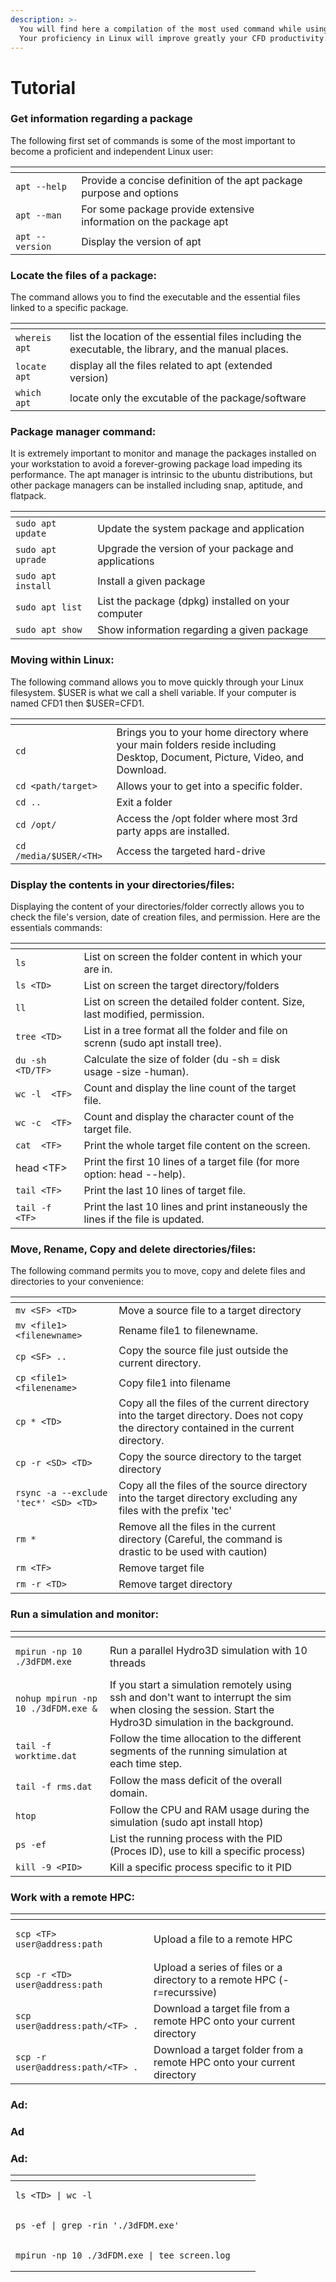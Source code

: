```yaml
---
description: >-
  You will find here a compilation of the most used command while using Hydro3D.
  Your proficiency in Linux will improve greatly your CFD productivity.
---
```


# Tutorial

### Get information regarding a package

The following first set of commands is some of the most important to become a proficient and independent Linux user:

<table data-header-hidden><thead><tr><th></th><th></th><th data-hidden></th></tr></thead><tbody><tr><td><code>apt --help</code></td><td>Provide a concise definition of the apt package purpose and options </td><td></td></tr><tr><td><code>apt --man</code></td><td>For some package provide extensive information on the package apt</td><td></td></tr><tr><td><code>apt --version</code></td><td>Display the version of apt</td><td></td></tr></tbody></table>

### Locate the files of a package:

The command allows you to find the executable and the essential files linked to a specific package.

<table data-header-hidden><thead><tr><th></th><th></th><th data-hidden></th></tr></thead><tbody><tr><td><code>whereis apt</code></td><td>list the location of the essential files including the executable, the library, and the manual places.</td><td></td></tr><tr><td><code>locate apt</code></td><td>display all the files related to apt (extended version)</td><td></td></tr><tr><td><code>which apt</code></td><td>locate only the excutable of the package/software</td><td></td></tr></tbody></table>

### Package manager command:

It is extremely important to monitor and manage the packages installed on your workstation to avoid a forever-growing package load impeding its performance. The apt manager is intrinsic to the ubuntu distributions, but other package managers can be installed including snap, aptitude, and flatpack.

<table data-header-hidden><thead><tr><th></th><th></th><th data-hidden></th></tr></thead><tbody><tr><td><code>sudo apt update</code></td><td>Update the system package and application</td><td></td></tr><tr><td><code>sudo apt uprade</code></td><td>Upgrade the version of your package and applications</td><td></td></tr><tr><td><code>sudo apt install</code></td><td>Install a given package</td><td></td></tr><tr><td><code>sudo apt list</code></td><td>List the package (dpkg) installed on your computer</td><td></td></tr><tr><td><code>sudo apt show</code></td><td>Show information regarding a given package</td><td></td></tr></tbody></table>

### Moving within Linux:

The following command allows you to move quickly through your Linux filesystem. $USER is what we call a shell variable. If your computer is named CFD1 then $USER=CFD1.&#x20;

<table data-header-hidden><thead><tr><th></th><th></th><th data-hidden></th></tr></thead><tbody><tr><td><code>cd</code> </td><td>Brings you to your home directory where your main folders reside including Desktop, Document, Picture, Video, and Download.</td><td></td></tr><tr><td><code>cd &#x3C;path/target></code></td><td>Allows your to get into a specific folder.</td><td></td></tr><tr><td><code>cd ..</code></td><td>Exit a folder </td><td></td></tr><tr><td><code>cd /opt/</code></td><td>Access the /opt folder where most 3rd party apps are installed.</td><td></td></tr><tr><td><code>cd /media/$USER/&#x3C;TH></code></td><td>Access the targeted hard-drive</td><td></td></tr></tbody></table>

### Display the contents in your directories/files:

Displaying the content of your directories/folder correctly allows you to check the file's version, date of creation files, and permission. Here are the essentials commands:

<table data-header-hidden><thead><tr><th></th><th></th><th data-hidden></th></tr></thead><tbody><tr><td><code>ls</code></td><td>List on screen the folder content in which your are in.</td><td></td></tr><tr><td><code>ls &#x3C;TD></code></td><td>List on screen the target directory/folders</td><td></td></tr><tr><td><code>ll</code> </td><td>List on screen the detailed folder content. Size, last modified, permission.</td><td></td></tr><tr><td><code>tree &#x3C;TD></code></td><td>List in a tree format all the folder and file on screnn (sudo apt install tree).</td><td></td></tr><tr><td><code>du -sh  &#x3C;TD/TF></code></td><td>Calculate the size of folder (du -sh = disk usage -size -human).</td><td></td></tr><tr><td><code>wc -l  &#x3C;TF></code></td><td>Count and display the line count of the target file.</td><td></td></tr><tr><td><code>wc -c  &#x3C;TF></code></td><td>Count and display the character count of the target file.</td><td></td></tr><tr><td><code>cat  &#x3C;TF></code></td><td>Print the whole target file content on the screen.</td><td></td></tr><tr><td>head &#x3C;TF></td><td>Print the first 10 lines of a target file (for more option: head --help).</td><td></td></tr><tr><td><code>tail &#x3C;TF></code> </td><td>Print the last 10 lines of target file.</td><td></td></tr><tr><td><code>tail -f &#x3C;TF></code></td><td>Print the last 10 lines and print instaneously the lines if the file is updated.</td><td></td></tr></tbody></table>

### Move, Rename, Copy and delete directories/files:

The following command permits you to move, copy and delete files and directories to your convenience:

<table data-header-hidden><thead><tr><th></th><th></th><th data-hidden></th></tr></thead><tbody><tr><td><code>mv &#x3C;SF> &#x3C;TD></code></td><td>Move a source file to a target directory</td><td></td></tr><tr><td><code>mv &#x3C;file1> &#x3C;filenewname></code></td><td>Rename file1 to filenewname.</td><td></td></tr><tr><td><code>cp &#x3C;SF> ..</code></td><td>Copy the source file just outside the current directory.</td><td></td></tr><tr><td><code>cp &#x3C;file1> &#x3C;filenename></code></td><td>Copy file1 into filename</td><td></td></tr><tr><td><code>cp * &#x3C;TD></code> </td><td>Copy all the files of the current directory into the target directory. Does not copy the directory contained in the current directory.</td><td></td></tr><tr><td><code>cp -r &#x3C;SD> &#x3C;TD></code></td><td>Copy the source directory to the target directory</td><td></td></tr><tr><td><code>rsync -a --exclude 'tec*' &#x3C;SD> &#x3C;TD></code></td><td>Copy all the files of the source directory into the target directory excluding any files with the prefix 'tec' </td><td></td></tr><tr><td><code>rm *</code></td><td>Remove all the files in the current directory (Careful, the command is drastic to be used with caution)</td><td></td></tr><tr><td><code>rm &#x3C;TF></code></td><td>Remove target file</td><td></td></tr><tr><td><code>rm -r &#x3C;TD></code></td><td>Remove target directory</td><td></td></tr></tbody></table>

### Run a simulation and monitor:

<table><thead><tr><th></th><th></th><th data-hidden></th></tr></thead><tbody><tr><td><pre><code>mpirun -np 10 ./3dFDM.exe
</code></pre></td><td>Run a parallel Hydro3D simulation with 10 threads </td><td></td></tr><tr><td><pre><code>nohup mpirun -np 10 ./3dFDM.exe &#x26;
</code></pre></td><td>If you start a simulation remotely using ssh and don't want to interrupt the sim when closing the session. Start the Hydro3D simulation in the background.</td><td></td></tr><tr><td><pre><code>tail -f worktime.dat
</code></pre></td><td>Follow the time allocation to the different segments of the running simulation at each time step.</td><td></td></tr><tr><td><pre><code>tail -f rms.dat
</code></pre></td><td>Follow the mass deficit of the overall domain. </td><td></td></tr><tr><td><code>htop</code></td><td>Follow the CPU and RAM usage during the simulation (sudo apt install htop)</td><td></td></tr><tr><td><code>ps -ef</code></td><td>List the running process with the PID (Proces ID), use to kill a specific process)</td><td></td></tr><tr><td><code>kill -9 &#x3C;PID></code></td><td>Kill a specific process specific to it PID</td><td></td></tr></tbody></table>

### Work with a remote HPC:

<table data-header-hidden><thead><tr><th></th><th></th><th data-hidden></th></tr></thead><tbody><tr><td><pre><code>scp &#x3C;TF> user@address:path
</code></pre></td><td>Upload a file to a remote HPC</td><td></td></tr><tr><td><pre><code>scp -r &#x3C;TD> user@address:path
</code></pre></td><td>Upload a series of files or a directory to a remote HPC (-r=recurssive)</td><td></td></tr><tr><td><pre><code>scp user@address:path/&#x3C;TF> .
</code></pre></td><td>Download a target file from a remote HPC onto your current directory</td><td></td></tr><tr><td><pre><code>scp -r user@address:path/&#x3C;TF> .
</code></pre></td><td>Download a target folder from a remote HPC onto your current directory</td><td></td></tr></tbody></table>

### Ad:

### Ad

### Ad:

<table data-header-hidden><thead><tr><th></th><th></th><th data-hidden></th></tr></thead><tbody><tr><td><pre><code>ls &#x3C;TD> | wc -l 
</code></pre></td><td></td><td></td></tr><tr><td><pre><code>ps -ef | grep -rin './3dFDM.exe'
</code></pre></td><td></td><td></td></tr><tr><td><pre><code>mpirun -np 10 ./3dFDM.exe | tee screen.log
</code></pre></td><td></td><td></td></tr></tbody></table>

